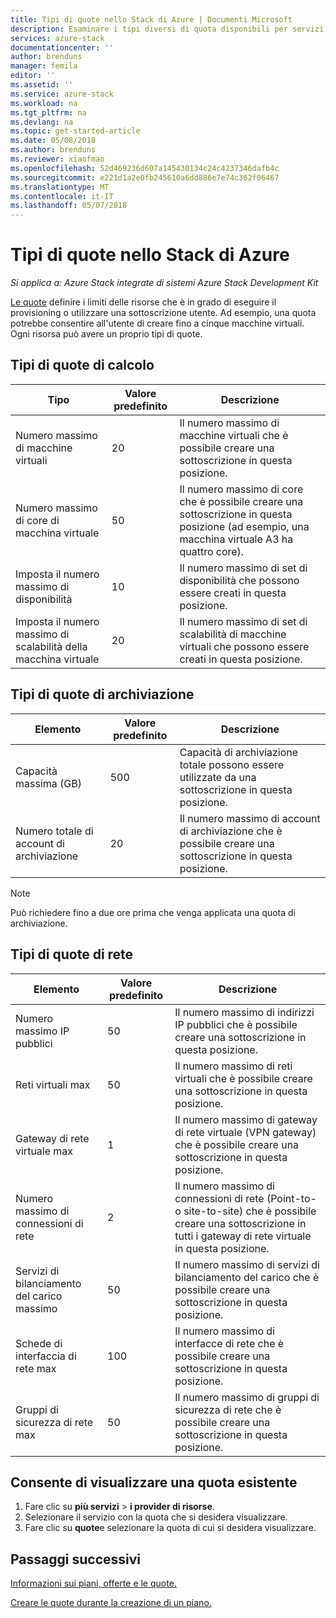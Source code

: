 ```yaml
---
title: Tipi di quote nello Stack di Azure | Documenti Microsoft
description: Esaminare i tipi diversi di quota disponibili per servizi e le risorse nello Stack di Azure.
services: azure-stack
documentationcenter: ''
author: brenduns
manager: femila
editor: ''
ms.assetid: ''
ms.service: azure-stack
ms.workload: na
ms.tgt_pltfrm: na
ms.devlang: na
ms.topic: get-started-article
ms.date: 05/08/2018
ms.author: brenduns
ms.reviewer: xiaofmao
ms.openlocfilehash: 52d469236d607a145430134c24c4237346dafb4c
ms.sourcegitcommit: e221d1a2e0fb245610a6dd886e7e74c362f06467
ms.translationtype: MT
ms.contentlocale: it-IT
ms.lasthandoff: 05/07/2018
---
```

# <a name="quota-types-in-azure-stack"></a>Tipi di quote nello Stack di Azure

*Si applica a: Azure Stack integrate di sistemi Azure Stack Development Kit*

[Le quote](azure-stack-plan-offer-quota-overview.md#plans) definire i limiti delle risorse che è in grado di eseguire il provisioning o utilizzare una sottoscrizione utente. Ad esempio, una quota potrebbe consentire all'utente di creare fino a cinque macchine virtuali. Ogni risorsa può avere un proprio tipi di quote.

## <a name="compute-quota-types"></a>Tipi di quote di calcolo
| **Tipo** | **Valore predefinito** | **Descrizione** |
| --- | --- | --- |
| Numero massimo di macchine virtuali | 20 | Il numero massimo di macchine virtuali che è possibile creare una sottoscrizione in questa posizione. |
| Numero massimo di core di macchina virtuale | 50 | Il numero massimo di core che è possibile creare una sottoscrizione in questa posizione (ad esempio, una macchina virtuale A3 ha quattro core). |
| Imposta il numero massimo di disponibilità | 10 | Il numero massimo di set di disponibilità che possono essere creati in questa posizione. |
| Imposta il numero massimo di scalabilità della macchina virtuale | 20 | Il numero massimo di set di scalabilità di macchine virtuali che possono essere creati in questa posizione. |



## <a name="storage-quota-types"></a>Tipi di quote di archiviazione
| **Elemento** | **Valore predefinito** | **Descrizione** |
| --- | --- | --- |
| Capacità massima (GB) |500 |Capacità di archiviazione totale possono essere utilizzate da una sottoscrizione in questa posizione. |
| Numero totale di account di archiviazione |20 |Il numero massimo di account di archiviazione che è possibile creare una sottoscrizione in questa posizione. |

> [!NOTE]  
> Può richiedere fino a due ore prima che venga applicata una quota di archiviazione. 
> 


## <a name="network-quota-types"></a>Tipi di quote di rete
| **Elemento** | **Valore predefinito** | **Descrizione** |
| --- | --- | --- |
| Numero massimo IP pubblici |50 |Il numero massimo di indirizzi IP pubblici che è possibile creare una sottoscrizione in questa posizione. |
| Reti virtuali max |50 |Il numero massimo di reti virtuali che è possibile creare una sottoscrizione in questa posizione. |
| Gateway di rete virtuale max |1 |Il numero massimo di gateway di rete virtuale (VPN gateway) che è possibile creare una sottoscrizione in questa posizione. |
| Numero massimo di connessioni di rete |2 |Il numero massimo di connessioni di rete (Point-to- o site-to-site) che è possibile creare una sottoscrizione in tutti i gateway di rete virtuale in questa posizione. |
| Servizi di bilanciamento del carico massimo |50 |Il numero massimo di servizi di bilanciamento del carico che è possibile creare una sottoscrizione in questa posizione. |
| Schede di interfaccia di rete max |100 |Il numero massimo di interfacce di rete che è possibile creare una sottoscrizione in questa posizione. |
| Gruppi di sicurezza di rete max |50 |Il numero massimo di gruppi di sicurezza di rete che è possibile creare una sottoscrizione in questa posizione. |

## <a name="view-an-existing-quota"></a>Consente di visualizzare una quota esistente
1. Fare clic su **più servizi** > **i provider di risorse**.
2. Selezionare il servizio con la quota che si desidera visualizzare.
3. Fare clic su **quote**e selezionare la quota di cui si desidera visualizzare.

## <a name="next-steps"></a>Passaggi successivi
[Informazioni sui piani, offerte e le quote.](azure-stack-plan-offer-quota-overview.md)

[Creare le quote durante la creazione di un piano.](azure-stack-create-plan.md)
